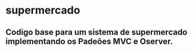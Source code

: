# supermercado
## Codigo base para um sistema de supermercado implementando os Padeões MVC e Oserver.

